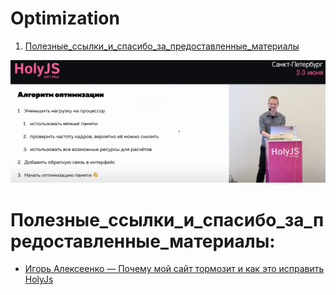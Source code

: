 # Optimization 
1. [Полезные_ссылки_и_спасибо_за_предоставленные_материалы](#Полезные_ссылки_и_спасибо_за_предоставленные_материалы)

![holyJs.png](holyJs.png)

# Полезные_ссылки_и_спасибо_за_предоставленные_материалы:
- [Игорь Алексеенко — Почему мой сайт тормозит и как это исправить HolyJs](https://www.youtube.com/watch?v=z9YG9XBwCKo)